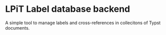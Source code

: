 # LPiT Label database backend

A simple tool to manage labels and cross-references in collecitons of
Typst documents.

